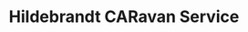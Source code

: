 ---
title: "Hildebrandt CARavan Service"
url: /ibbenbueren/hildebrandt-caravan-service/
shop: Autowerkstatt
---